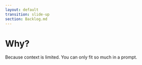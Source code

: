 ```yaml
---
layout: default
transition: slide-up
section: Backlog.md
---
```


# Why?

Because context is limited. You can only fit so much in a prompt.
